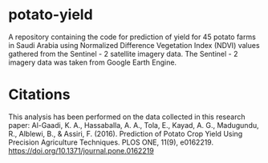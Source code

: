 # potato-yield
A repository containing the code for prediction of yield for 45 potato farms in Saudi Arabia using Normalized Difference Vegetation Index (NDVI) values gathered from the Sentinel - 2 satellite imagery data. 
The Sentinel - 2 imagery data was taken from Google Earth Engine. 

# Citations
This analysis has been performed on the data collected in this research paper:
Al-Gaadi, K. A., Hassaballa, A. A., Tola, E., Kayad, A. G., Madugundu, R., Alblewi, B., & Assiri, F. (2016). Prediction of Potato Crop Yield Using Precision Agriculture Techniques. PLOS ONE, 11(9), e0162219. https://doi.org/10.1371/journal.pone.0162219
